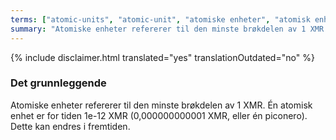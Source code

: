 ```yaml
---
terms: ["atomic-units", "atomic-unit", "atomiske enheter", "atomisk enhet"]
summary: "Atomiske enheter refererer til den minste brøkdelen av 1 XMR."
---
```


{% include disclaimer.html translated="yes" translationOutdated="no" %}
### Det grunnleggende

Atomiske enheter refererer til den minste brøkdelen av 1 XMR.
Én atomisk enhet er for tiden 1e-12 XMR (0,000000000001 XMR, eller én piconero).
Dette kan endres i fremtiden.
